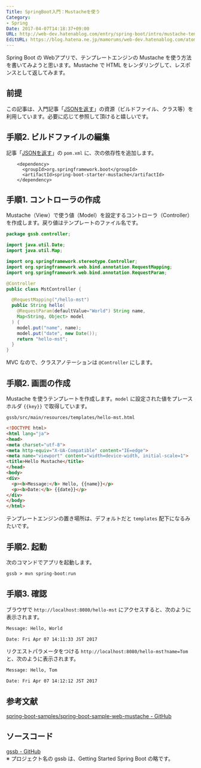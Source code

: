```yaml
---
Title: SpringBoot入門：Mustacheを使う
Category:
- Spring
Date: 2017-04-07T14:18:37+09:00
URL: http://web-dev.hatenablog.com/entry/spring-boot/intro/mustache-template
EditURL: https://blog.hatena.ne.jp/mamorums/web-dev.hatenablog.com/atom/entry/10328749687235335739
---
```


Spring Boot の Webアプリで、テンプレートエンジンの Mustache を使う方法を書いてみようと思います。Mustache で HTML をレンダリングして、レスポンスとして返してみます。


## 前提
この記事は、入門記事「[JSONを返す](/entry/spring-boot/intro/response-json)」の資源（ビルドファイル、クラス等）を利用しています。必要に応じて参照して頂けると嬉しいです。


## 手順2. ビルドファイルの編集
記事「[JSONを返す](/entry/spring-boot/intro/response-json)」の `pom.xml` に、次の依存性を追加します。

```
    <dependency>
      <groupId>org.springframework.boot</groupId>
      <artifactId>spring-boot-starter-mustache</artifactId>
    </dependency>
```


## 手順1. コントローラの作成
Mustache（View）で使う値（Model）を設定するコントローラ（Controller）を作成します。戻り値はテンプレートのファイル名です。

```java
package gssb.controller;

import java.util.Date;
import java.util.Map;

import org.springframework.stereotype.Controller;
import org.springframework.web.bind.annotation.RequestMapping;
import org.springframework.web.bind.annotation.RequestParam;

@Controller
public class MstController {

  @RequestMapping("/hello-mst")
  public String hello(
    @RequestParam(defaultValue="World") String name,
    Map<String, Object> model
  ) {
    model.put("name", name);
    model.put("date", new Date());
    return "hello-mst";
  }
}

```

MVC なので、クラスアノテーションは `@Controller` にします。


## 手順2. 画面の作成
Mustache を使うテンプレートを作成します。`model` に設定された値をプレースホルダ `{{key}}` で取得しています。

`gssb/src/main/resources/templates/hello-mst.html`

```html
<!DOCTYPE html>
<html lang="ja">
<head>
<meta charset="utf-8">
<meta http-equiv="X-UA-Compatible" content="IE=edge">
<meta name="viewport" content="width=device-width, initial-scale=1">
<title>Hello Mustache</title>
</head>
<body>
<div>
  <p><b>Message:</b> Hello, {{name}}</p>
  <p><b>Date:</b> {{date}}</p>
</div>
</body>
</html>
```

テンプレートエンジンの置き場所は、デフォルトだと `templates` 配下になるみたいです。


## 手順2. 起動
次のコマンドでアプリを起動します。

```txt
gssb > mvn spring-boot:run
```


## 手順3. 確認
ブラウザで `http://localhost:8080/hello-mst` にアクセスすると、次のように表示されます。

```txt
Message: Hello, World

Date: Fri Apr 07 14:11:33 JST 2017
```

リクエストパラメータをつける `http://localhost:8080/hello-mst?name=Tom` と、次のように表示されます。

```txt
Message: Hello, Tom

Date: Fri Apr 07 14:12:12 JST 2017
```

## 参考文献
[spring-boot-samples/spring-boot-sample-web-mustache - GitHub](https://github.com/spring-projects/spring-boot/tree/master/spring-boot-samples/spring-boot-sample-web-mustache)

## ソースコード
[gssb - GitHub](https://github.com/mamorum/blog/tree/master/code/gssb)  
※ プロジェクト名の gssb は、Getting Started Spring Boot の略です。
